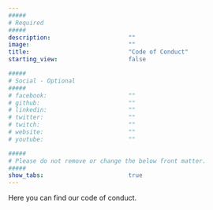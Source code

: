 ```yaml
---
#####
# Required
#####
description:                      ""
image:                            ""
title:                            "Code of Conduct"
starting_view:                    false

#####
# Social - Optional
#####
# facebook:                       ""
# github:                         ""
# linkedin:                       ""
# twitter:                        ""
# twitch:                         ""
# website:                        ""
# youtube:                        ""

#####
# Please do not remove or change the below front matter.
#####
show_tabs:                        true
---
```

Here you can find our code of conduct.